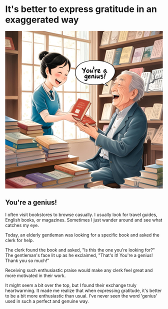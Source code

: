 # It's better to express gratitude in an exaggerated way

<!-- 【日本語訳】感謝の気持ちは大げさに表現した方が良い
解説: "exaggerated" (大げさな)という表現を使って、感謝の表現方法についての考えを端的にタイトルとして示しています。 -->

![genius](images/genius.jpg)

## You're a genius!

<!-- 【日本語訳】あなたは天才です！ -->

I often visit bookstores to browse casually. I usually look for travel guides, English books, or magazines. Sometimes I just wander around and see what catches my eye.

<!-- 【日本語訳】私はよく本屋さんに立ち寄って、気軽に本を眺めています。たいてい旅行本や英語の本、雑誌などを探します。時にはただぶらぶらと歩き回って、目に留まったものをチェックすることもあります。
解説: "browse casually" (気軽に本を眺める)という表現と、"wander around" (ぶらぶら歩き回る)というフレーズを使って、リラックスした本屋での時間を表現しています。 -->

Today, an elderly gentleman was looking for a specific book and asked the clerk for help.

<!-- 【日本語訳】今日、年配の紳士が特定の本を探していて、店員さんに手伝いを求めました。
解説: "elderly gentleman" (年配の紳士)という丁寧な表現を使って、登場人物を紹介しています。 -->

The clerk found the book and asked, "Is this the one you're looking for?" The gentleman's face lit up as he exclaimed, "That's it! You're a genius! Thank you so much!"

<!-- 【日本語訳】店員さんが本を見つけて「これがお探しの本ですか？」と尋ねると、紳士の顔が輝き、「それだ！あなたは天才だ！本当にありがとう！」と叫びました。
解説: "face lit up" (顔が輝く)という表現と、"You're a genius!" (あなたは天才だ！)という大げさな褒め言葉を使って、喜びの感情を表現しています。 -->

Receiving such enthusiastic praise would make any clerk feel great and more motivated in their work.

<!-- 【日本語訳】こんな風に熱心な褒め言葉をもらうと、どの店員さんも嬉しくなって、より仕事にやる気が出るでしょう。
解説: "enthusiastic praise" (熱心な褒め言葉)という表現を使って、肯定的な反応の効果を説明しています。 -->

It might seem a bit over the top, but I found their exchange truly heartwarming. It made me realize that when expressing gratitude, it's better to be a bit more enthusiastic than usual. I've never seen the word 'genius' used in such a perfect and genuine way.

<!-- 【日本語訳】少し大げさに思えるかもしれませんが、彼らのやり取りは本当に心温まるものでした。感謝の気持ちを表す時は、いつもより少し熱心に表現した方が良いのだと気づかされました。『天才』という言葉がこんなに完璧で心からの褒め言葉として使われているのを見たのは初めてです。
解説: "heartwarming" (心温まる)という表現と、"genuine" (心からの)という言葉を使って、誠実な感謝の表現の重要性を伝えています。 -->